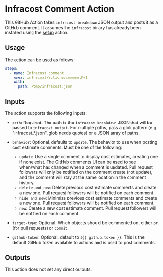 # Infracost Comment Action

This GitHub Action takes `infracost breakdown` JSON output and posts it as a GitHub comment. It assumes the `infracost` binary has already been installed using the [setup](../setup) action.

## Usage

The action can be used as follows:

```yml
steps:
  - name: Infracost comment
    uses: infracost/actions/comment@v1
    with: 
      path: /tmp/infracost.json
```

## Inputs

The action supports the following inputs:

- `path`: Required. The path to the `infracost breakdown` JSON that will be passed to `infracost output`. For multiple paths, pass a glob pattern (e.g. "infracost_*.json", glob needs quotes) or a JSON array of paths.

- `behavior`: Optional, defaults to `update`. The behavior to use when posting cost estimate comments. Must be one of the following:  
  - `update`:  Use a single comment to display cost estimates, creating one if none exist. The GitHub comments UI can be used to see when/what has changed when a comment is updated. Pull request followers will only be notified on the comment create (not update), and the comment will stay at the same location in the comment history.
  - `delete_and_new`: Delete previous cost estimate comments and create a new one. Pull request followers will be notified on each comment.
  - `hide_and_new`: Minimize previous cost estimate comments and create a new one. Pull request followers will be notified on each comment.
  - `new`:  Create a new cost estimate comment. Pull request followers will be notified on each comment.

- `target-type`: Optional. Which objects should be commented on, either `pr` (for pull requests) or `commit`.

- `github-token`: Optional, default to `${{ github.token }}`. This is the default GitHub token available to actions and is used to post comments.

## Outputs

This action does not set any direct outputs.
